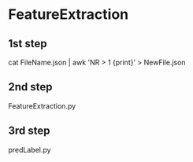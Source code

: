 # FeatureExtraction
## 1st step
cat FileName.json | awk 'NR > 1 {print}' > NewFile.json

## 2nd step
FeatureExtraction.py

## 3rd step
predLabel.py
